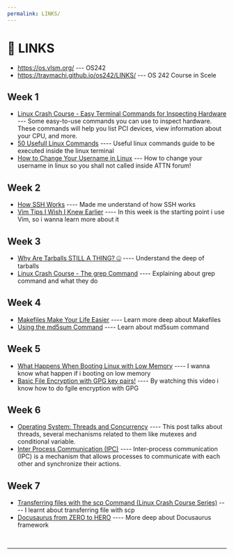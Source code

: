 ```yaml
---
permalink: LINKS/
---
```


# 🔗 LINKS

- <https://os.vlsm.org/> --- OS242
- https://traymachi.github.io/os242/LINKS/ --- OS 242 Course in Scele

## Week 1

- [Linux Crash Course - Easy Terminal Commands for Inspecting Hardware](https://youtu.be/oGyJr-iUwt8?si=59V2boc0XfmlFekg) ---
  Some easy-to-use commands you can use to inspect hardware.
  These commands will help you list PCI devices, view information about your CPU, and more.
- [50 Usefull Linux Commands](https://www.digitalocean.com/community/tutorials/linux-commands) ---- Useful linux commands guide to be executed inside the linux terminal
- [How to Change Your Username in Linux](https://www.scaler.com/topics/how-to-change-username-in-linux/) --- How to change your username in linux so you shall not called inside ATTN forum!

## Week 2

- [How SSH Works](https://www.youtube.com/watch?v=5JvLV2-ngCI) ---- Made me understand of how SSH works
- [Vim Tips I Wish I Knew Earlier](https://www.youtube.com/watch?v=5JvLV2-ngCI) ---- In this week is the starting point i use Vim, so i wanna learn more about it

## Week 3

- [Why Are Tarballs STILL A THING? 🤐](https://www.youtube.com/watch?v=ArHXYO-Ktzs&pp=ygUPd2hhdCBpcyB0YXJiYWxs) ---- Understand the deep of tarballs
- [Linux Crash Course - The grep Command](https://www.youtube.com/watch?v=Tc_jntovCM0&t=118s) ---- Explaining about grep command and what they do

## Week 4
- [Makefiles Make Your Life Easier](https://www.youtube.com/watch?v=yWLkyN_Satk) ---- Learn more deep about Makefiles
- [Using the md5sum Command](https://www.youtube.com/watch?v=X-QFxUJ1qTc) ---- Learn about md5sum command

## Week 5
- [What Happens When Booting Linux with Low Memory](https://www.youtube.com/watch?v=obRacKML3vA) ---- I wanna know what happen if i booting on low memory
- [Basic File Encryption with GPG key pairs!](https://www.youtube.com/watch?v=obRacKML3vA) ---- By watching this video i know how to do fgile encryption with GPG

## Week  6
- [Operating System: Threads and Concurrency](https://medium.com/@akhandmishra/operating-system-threads-and-concurrency-aec2036b90f8) ---- This post talks about threads, several mechanisms related to them like mutexes and conditional variable.
- [Inter Process Communication (IPC)](https://www.geeksforgeeks.org/inter-process-communication-ipc/) ---- Inter-process communication (IPC) is a mechanism that allows processes to communicate with each other and synchronize their actions.

## Week 7
- [Transferring files with the scp Command (Linux Crash Course Series)](https://www.youtube.com/watch?v=Aa7tKMmeFZI) ---- I learnt about transferring file with scp
- [Docusaurus from ZERO to HERO](https://www.youtube.com/watch?v=Aw9D0YMK8Sk)  ---- More deep about Docusaurus framework
<br>
<hr>
